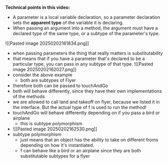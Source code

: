 **Technical points in this video:**

- A parameter is a local variable declaration, so a parameter declaration sets the **apparent type** of the variable it is declaring. 
- When passing an argument into a method, the argument must have a declared type of the same type, or a subtype of the parameter's type.

![[Pasted image 20250202161834.png]]
- when passing parameters the thing that really matters is substitutability
- that means that if you have a parameter that's declared to be a particular type, you can pass in any subtype of that type.
![[Pasted image 20250202162027.png]]
- consider the above example
	- both are subtypes of Flyer
- therefore both can be passed to touchAndGo
- both will behave differently, since they have their own implementations of the methods
- we are allowed to call land and takeoff on flyer, because we listed it in the interface. But the actual type of f is used to run the method!
- touchAndGo will behave differently depending on if you pass a bird or airplane
	- this is subtype polymorphism
- ![[Pasted image 20250202162530.png]]
- subtype polymorphism
	- just means that an object has the ability to take on different froms depending on how it's instantiated.
	- f can behave like a bird or an airplane since they are both substitutable subtypes for a flyer